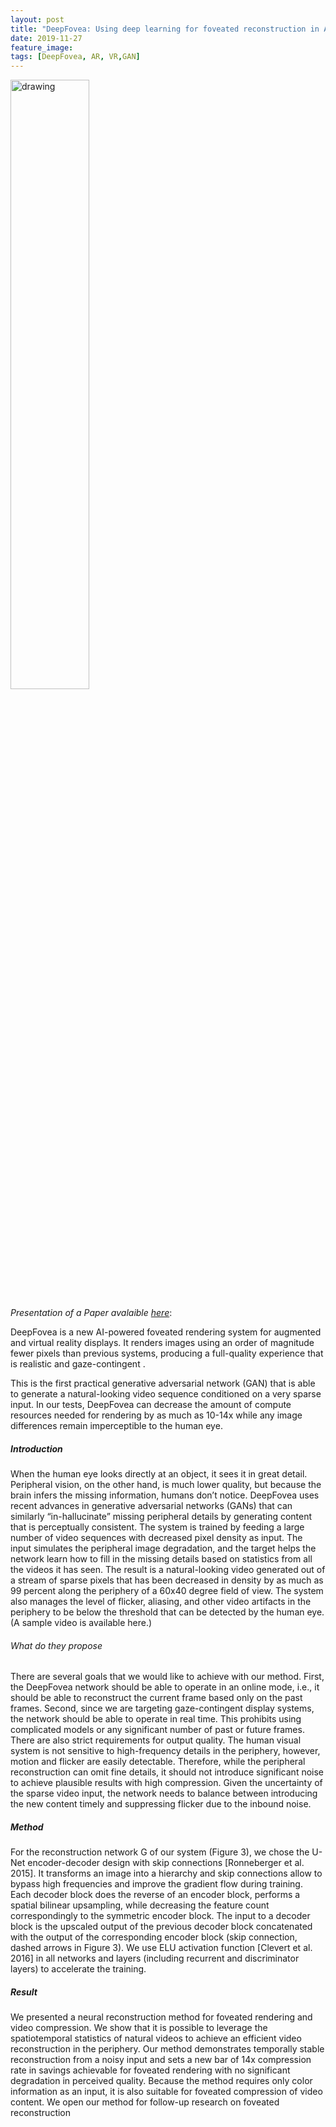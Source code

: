 ```yaml
---
layout: post
title: "DeepFovea: Using deep learning for foveated reconstruction in AR-VR"
date: 2019-11-27
feature_image: 
tags: [DeepFovea, AR, VR,GAN]
---
```


<img src="https://yt3.ggpht.com/a/AGF-l7-ncmSiLyMlXHexWBJfa61xH8Y02WWQbnI4rg=s900-c-k-c0xffffffff-no-rj-mo" alt="drawing" width="auto" max-width="100%" height="50%" />
<br>


*Presentation of a Paper avalaible [here](https://research.fb.com/wp-content/uploads/2019/11/DeepFovea-Neural-Reconstruction-for-Foveated-Rendering-and-Video-Compression-using-Learned-Statistics-of-Natural-Videos.pdf)*\:

DeepFovea is a new AI-powered 
foveated rendering
 system for augmented and virtual reality displays. It renders images using an order of magnitude fewer pixels than previous systems, producing a full-quality experience that is realistic and 
gaze-contingent
.

This is the first practical generative adversarial network (GAN) that is able to generate a natural-looking video sequence conditioned on a very sparse input. In our tests, DeepFovea can decrease the amount of compute resources needed for rendering by as much as 10-14x while any image differences remain imperceptible to the human eye.


<!--more-->

##### Introduction
When the human eye looks directly at an object, it sees it in great detail. Peripheral vision, on the other hand, is much lower quality, but because the brain infers the missing information, humans don’t notice. DeepFovea uses recent advances in 
generative adversarial networks
 (GANs) that can similarly “in-hallucinate” missing peripheral details by generating content that is perceptually consistent. The system is trained by feeding a large number of video sequences with decreased pixel density as input. The input simulates the peripheral image degradation, and the target helps the network learn how to fill in the missing details based on statistics from all the videos it has seen. The result is a natural-looking video generated out of a stream of sparse pixels that has been decreased in density by as much as 99 percent along the periphery of a 60x40 degree field of view. The system also manages the level of flicker, aliasing, and other video artifacts in the periphery to be below the threshold that can be detected by the human eye. (A sample video is available here.)
###### What do they propose

There are several goals that we would like to achieve with our
method. First, the DeepFovea network should be able to operate
in an online mode, i.e., it should be able to reconstruct the current
frame based only on the past frames. Second, since we are targeting
gaze-contingent display systems, the network should be able to
operate in real time. This prohibits using complicated models or any
significant number of past or future frames.
There are also strict requirements for output quality. The human
visual system is not sensitive to high-frequency details in the periphery, however, motion and flicker are easily detectable. Therefore,
while the peripheral reconstruction can omit fine details, it should
not introduce significant noise to achieve plausible results with high
compression. Given the uncertainty of the sparse video input, the
network needs to balance between introducing the new content
timely and suppressing flicker due to the inbound noise.

##### Method

For the reconstruction network G of our system (Figure 3), we
chose the U-Net encoder-decoder design with skip connections [Ronneberger et al. 2015]. It transforms an image into a hierarchy and
skip connections allow to bypass high frequencies and improve the
gradient flow during training.
Each decoder block does the reverse of an encoder block, performs
a spatial bilinear upsampling, while decreasing the feature count
correspondingly to the symmetric encoder block. The input to a
decoder block is the upscaled output of the previous decoder block
concatenated with the output of the corresponding encoder block
(skip connection, dashed arrows in Figure 3).
We use ELU activation function [Clevert et al. 2016] in all networks and layers (including recurrent and discriminator layers) to
accelerate the training.



##### Result

We presented a neural reconstruction method for foveated rendering and video compression. We show that it is possible to leverage
the spatiotemporal statistics of natural videos to achieve an efficient
video reconstruction in the periphery. Our method demonstrates
temporally stable reconstruction from a noisy input and sets a new
bar of 14x compression rate in savings achievable for foveated rendering with no significant degradation in perceived quality. Because
the method requires only color information as an input, it is also
suitable for foveated compression of video content. We open our
method for follow-up research on foveated reconstruction